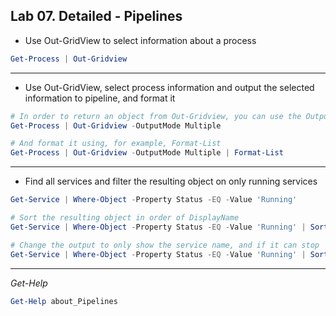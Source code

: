 ## Lab 07. Detailed - Pipelines

- Use Out-GridView to select information about a process

```Powershell
Get-Process | Out-Gridview
```

---

- Use Out-GridView, select process information and output the selected information to pipeline, and format it

```Powershell
# In order to return an object from Out-Gridview, you can use the OutputMode parameter
Get-Process | Out-Gridview -OutputMode Multiple

# And format it using, for example, Format-List
Get-Process | Out-Gridview -OutputMode Multiple | Format-List
```

---

- Find all services and filter the resulting object on only running services

```Powershell
Get-Service | Where-Object -Property Status -EQ -Value 'Running'

# Sort the resulting object in order of DisplayName
Get-Service | Where-Object -Property Status -EQ -Value 'Running' | Sort-Object -Property DisplayName

# Change the output to only show the service name, and if it can stop
Get-Service | Where-Object -Property Status -EQ -Value 'Running' | Sort-Object -Property DisplayName | Select-Object -Property Name, CanStop
```

---

*Get-Help*

```Powershell
Get-Help about_Pipelines
```

